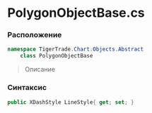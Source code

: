 
# PolygonObjectBase.cs
### Расположение
```csharp
namespace TigerTrade.Chart.Objects.Abstract  
    class PolygonObjectBase
```

> Описание

### Синтаксис
```csharp
public XDashStyle LineStyle{ get; set; }
```
